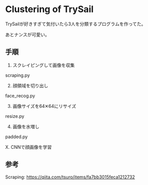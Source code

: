 # Clustering of TrySail

TrySailが好きすぎて気付いたら3人を分類するプログラムを作ってた。

あとナンスが可愛い。

## 手順

1. スクレイピングして画像を収集

scraping.py

2. 顔領域を切り出し

face_recog.py

3. 画像サイズを64✕64にリサイズ

resize.py

4. 画像を水増し

padded.py

X. CNNで顔画像を学習

## 参考

Scraping: https://qiita.com/tsuro/items/fa7bb3015feca1212732